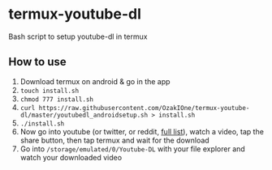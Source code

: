 # termux-youtube-dl
Bash script to setup youtube-dl in termux

## How to use

1. Download termux on android & go in the app
2. `touch install.sh`
3. `chmod 777 install.sh`
4. `curl https://raw.githubusercontent.com/OzakIOne/termux-youtube-dl/master/youtubedl_androidsetup.sh > install.sh`
5. `./install.sh`
6. Now go into youtube (or twitter, or reddit, [full list](https://ytdl-org.github.io/youtube-dl/supportedsites.html)), watch a video, tap the share button, then tap termux and wait for the download
7. Go into `/storage/emulated/0/Youtube-DL` with your file explorer and watch your downloaded video
